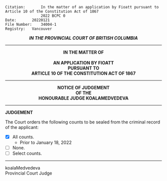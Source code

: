 	Citation:       In the matter of an application by Fioatt pursuant to Article 10 of the Constitution Act of 1867
                	2022 BCPC 0
	Date:		20220121
	File Number:	34004-1
	Registry:	Vancouver

<p align="center"><b><i>IN THE PROVINCIAL COURT OF BRITISH COLUMBIA</b></i>

---

<p align="center"><b>
			    	IN THE MATTER OF
<br><br>		AN APPLICATION BY FIOATT
<br>				PURSUANT TO
<br>				ARTICLE 10 OF THE CONSTITUTION ACT OF 1867

---

<p align="center">		
		    		NOTICE OF JUDGEMENT
<br>				OF THE
<br>				HONOURABLE JUDGE KOALAMEDVEDEVA

</b>
	
---

**JUDGEMENT**

The Court orders the following counts to be sealed from the criminal record of the applicant:
- [x] All counts.
  - Prior to January 18, 2022
- [ ] None.
- [ ] Select counts.
	
---

 koalaMedvedeva<br>Provincial Court Judge
